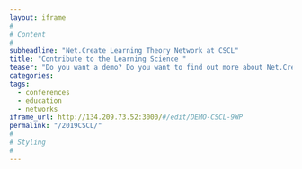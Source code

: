 ```yaml
---
layout: iframe
#
# Content
#
subheadline: "Net.Create Learning Theory Network at CSCL"
title: "Contribute to the Learning Science "
teaser: "Do you want a demo? Do you want to find out more about Net.Create in person? "
categories:
tags:
  - conferences
  - education
  - networks
iframe_url: http://134.209.73.52:3000/#/edit/DEMO-CSCL-9WP
permalink: "/2019CSCL/"
#
# Styling
#
---
```

